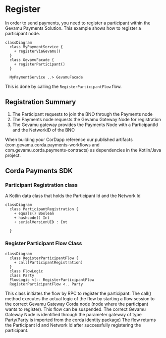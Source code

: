 # Register

In order to send payments, you need to register a participant within the Gevamu Payments Solution. This example shows how to register a participant node.

```mermaid
classDiagram
  class MyPaymentService {
    + registerViaGevamu()
  }
  class GevamuFacade {
    + registerParticipant()
  }

  MyPaymentService ..> GevamuFacade
```

This is done by calling the `RegisterParticipantFlow` flow.

## Registration Summary
1. The Participant requests to join the BNO through the Payments node
2. The Payments node requests the Gevamu Gateway Node for registration
3. The Gevamu gateway provides the Payments Node with a ParticipantId and the NetworkID of the BNO

When building your CorDapp reference our published artifacts (com.gevamu.corda.payments-workflows and com.gevamu.corda.payments-contracts) as dependencies in the Kotlin/Java project.

## Corda Payments SDK

### Participant Registration class

A Kotlin data class that holds the Participant Id and the Network Id

```mermaid
classDiagram
  class ParticipantRegistration {
    + equals() Boolean
    + hashcode() Int
    + serialVersionUID : Int

  }
```

### Register Participant Flow Class

```mermaid
classDiagram
  class RegisterParticipantFlow {
    + call(ParticipantRegistration) 
  }
  class FlowLogic
  class Party
  FlowLogic <|-- RegisterParticipantFlow
  RegisterParticipantFlow <.. Party
```

This class initiates the flow by RPC to register the participant. 
The call() method executes the actual logic of the flow by starting a flow session to the correct Gevamu Gateway Corda node (node where the participant wants to register).
This flow can be suspended.
The correct Gevamu Gateway Node is identified through the parameter gateway of type Party(Party is imported from the corda identity package)
The flow returns the Participant Id and Network Id after successfully registering the participant.



